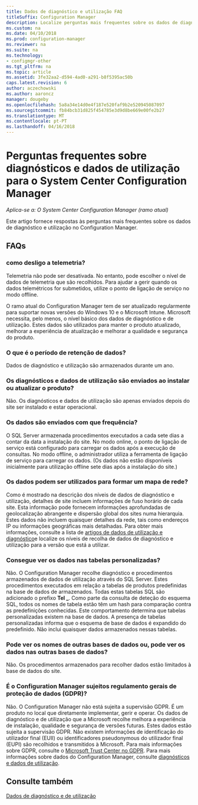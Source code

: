 ```yaml
---
title: Dados de diagnóstico e utilização FAQ
titleSuffix: Configuration Manager
description: Localize perguntas mais frequentes sobre os dados de diagnóstico e utilização para o System Center Configuration Manager.
ms.custom: na
ms.date: 04/10/2018
ms.prod: configuration-manager
ms.reviewer: na
ms.suite: na
ms.technology:
- configmgr-other
ms.tgt_pltfrm: na
ms.topic: article
ms.assetid: 3fe32aa2-d594-4ad0-a291-b8f5395ac50b
caps.latest.revision: 6
author: aczechowski
ms.author: aaroncz
manager: dougeby
ms.openlocfilehash: 5a8a34e14d0e4f187e520faf9b2e520945087097
ms.sourcegitcommit: fb84bcb31d825f454785e3d9d8be669e00fe2b27
ms.translationtype: MT
ms.contentlocale: pt-PT
ms.lasthandoff: 04/16/2018
---
```

# <a name="frequently-asked-questions-about-diagnostics-and-usage-data-for-system-center-configuration-manager"></a>Perguntas frequentes sobre diagnósticos e dados de utilização para o System Center Configuration Manager

*Aplica-se a: O System Center Configuration Manager (ramo atual)*

Este artigo fornece respostas às perguntas mais frequentes sobre os dados de diagnóstico e utilização no Configuration Manager.

## <a name="faqs"></a>FAQs

###  <a name="bkmk_off"></a> como desligo a telemetria?  
Telemetria não pode ser desativada. No entanto, pode escolher o nível de dados de telemetria que são recolhidos. Para ajudar a gerir quando os dados telemétricos for submetidos, utilize o ponto de ligação de serviço no modo offline.

O ramo atual do Configuration Manager tem de ser atualizado regularmente para suportar novas versões do Windows 10 e o Microsoft Intune. Microsoft necessita, pelo menos, o nível básico dos dados de diagnóstico e de utilização. Estes dados são utilizados para manter o produto atualizado, melhorar a experiência de atualização e melhorar a qualidade e segurança do produto.

###  <a name="bkmk_retention"></a> O que é o período de retenção de dados?  
 Dados de diagnóstico e utilização são armazenados durante um ano.  

###  <a name="bkmk_update"></a> Os diagnósticos e dados de utilização são enviados ao instalar ou atualizar o produto?  
 Não. Os diagnósticos e dados de utilização são apenas enviados depois do site ser instalado e estar operacional.  

###  <a name="bkmk_frequency"></a> Os dados são enviados com que frequência?  
 O SQL Server armazenada procedimentos executados a cada sete dias a contar da data a instalação do site. No modo online, o ponto de ligação de serviço está configurado para carregar os dados após a execução de consultas. No modo offline, o administrador utiliza a ferramenta de ligação de serviço para carregar os dados. (Os dados não estão disponíveis inicialmente para utilização offline sete dias após a instalação do site.)  

###  <a name="bkmk_network"></a> Os dados podem ser utilizados para formar um mapa de rede?  
 Como é mostrado na descrição dos níveis de dados de diagnóstico e utilização, detalhes de site incluem informações de fuso horário de cada site. Esta informação pode fornecem informações aprofundadas de geolocalização abrangente e dispersão global dos sites numa hierarquia. Estes dados não incluem quaisquer detalhes da rede, tais como endereços IP ou informações geográficas mais detalhadas. Para obter mais informações, consulte a lista de [artigos de dados de utilização e diagnóstico](/sccm/core/plan-design/diagnostics/diagnostics-and-usage-data#articles)e localize os níveis de recolha de dados de diagnóstico e utilização para a versão que está a utilizar.


###  <a name="bkmk_tables"></a> Consegue ver os dados nas tabelas personalizadas?  
 Não. O Configuration Manager recolhe diagnóstico e procedimentos armazenados de dados de utilização através do SQL Server. Estes procedimentos executados em relação a tabelas de produtos predefinidas na base de dados de armazenados. Todas estas tabelas SQL são adicionado o prefixo **Tel _**. Como parte da consulta de deteção do esquema SQL, todos os nomes de tabela estão têm um hash para comparação contra as predefinições conhecidas. Este comportamento determina que tabelas personalizadas existem na base de dados. A presença de tabelas personalizadas informa que o esquema de base de dados é expandido do predefinido. Não inclui quaisquer dados armazenados nessas tabelas.  

###  <a name="bkmk_databases"></a> Pode ver os nomes de outras bases de dados ou, pode ver os dados nas outras bases de dados? 
 Não. Os procedimentos armazenados para recolher dados estão limitados à base de dados do site.  

### <a name="bkmk_gdpr"></a> É o Configuration Manager sujeitos regulamento gerais de proteção de dados (GDPR)?
 Não. O Configuration Manager não está sujeita a supervisão GDPR. É um produto no local que diretamente implementar, gerir e operar. Os dados de diagnóstico e de utilização que a Microsoft recolhe melhora a experiência de instalação, qualidade e segurança de versões futuras. Estes dados estão sujeita a supervisão GDPR. Não existem informações de identificação do utilizador final (EUII) ou identificadores pseudonymous do utilizador final (EUPI) são recolhidos e transmitidos à Microsoft. Para mais informações sobre GDPR, consulte o [Microsoft Trust Center no GDPR](https://microsoft.com/gdpr). Para mais informações sobre dados do Configuration Manager, consulte [diagnósticos e dados de utilização](/sccm/core/plan-design/diagnostics/diagnostics-and-usage-data).


## <a name="see-also"></a>Consulte também  
 [Dados de diagnóstico e de utilização](/sccm/core/plan-design/diagnostics/diagnostics-and-usage-data)
